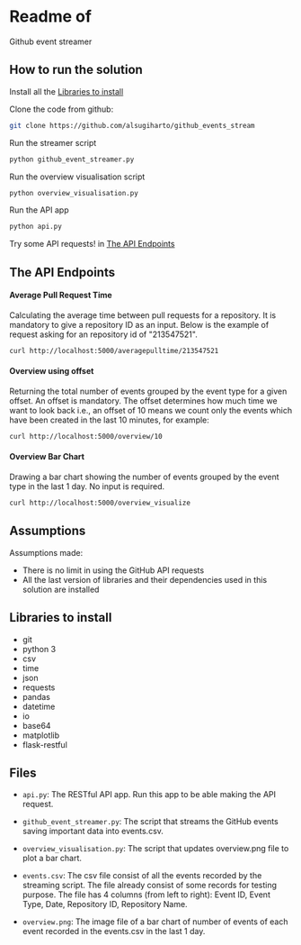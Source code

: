 # Readme of 

Github event streamer

## How to run the solution

Install all the [Libraries to install](#libraries-to-install)

Clone the code from github:

```bash
git clone https://github.com/alsugiharto/github_events_stream
```

Run the streamer script
```bash
python github_event_streamer.py
```

Run the overview visualisation script
```bash
python overview_visualisation.py
```

Run the API app
```bash
python api.py
```

Try some API requests! in [The API Endpoints](#the-api-endpoints)

## The API Endpoints

#### Average Pull Request Time
Calculating the average time between pull requests for a repository. It is mandatory to give a repository ID as an input. Below is the example of request asking for an repository id of "213547521". 
```bash
curl http://localhost:5000/averagepulltime/213547521
```

#### Overview using offset
Returning the total number of events grouped by the event type for a given offset. An offset is mandatory. The offset determines how much time we want to look back i.e., an offset of 10 means we count only the events which have been created in the last 10 minutes, for example:
```bash
curl http://localhost:5000/overview/10
```
        
#### Overview Bar Chart
Drawing a bar chart showing the number of events grouped by the event type in the last 1 day. No input is required.
```bash
curl http://localhost:5000/overview_visualize
```


## Assumptions

Assumptions made:
- There is no limit in using the GitHub API requests
- All the last version of libraries and their dependencies used in this solution are installed

## Libraries to install
- git
- python 3
- csv
- time
- json
- requests
- pandas
- datetime
- io
- base64
- matplotlib
- flask-restful

## Files
- `api.py`: The RESTful API app. Run this app to be able making the API request.
 
- `github_event_streamer.py`: The script that streams the GitHub events saving important data into events.csv.
 
- `overview_visualisation.py`: The script that updates overview.png file to plot a bar chart.
 
- `events.csv`: The csv file consist of all the events recorded by the streaming script. The file already consist of some records for testing purpose. The file has 4 columns (from left to right): Event ID, Event Type, Date, Repository ID, Repository Name.

- `overview.png`: The image file of a bar chart of number of events of each event recorded in the events.csv in the last 1 day.